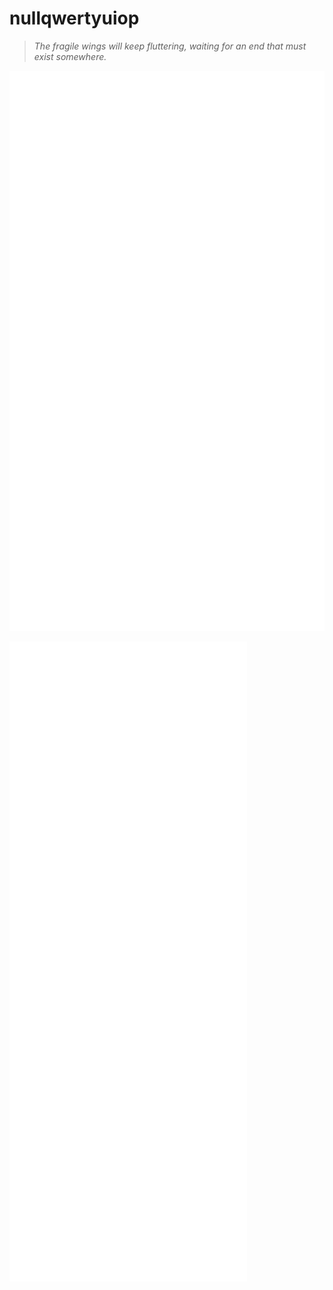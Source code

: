 # nullqwertyuiop

> _The fragile wings will keep fluttering, waiting for an end that must exist somewhere._

![MetricsLeft](https://raw.githubusercontent.com/nullqwertyuiop/nullqwertyuiop/main/metrics.left.svg)

![MetrixRight](https://raw.githubusercontent.com/nullqwertyuiop/nullqwertyuiop/main/metrics.right.svg)